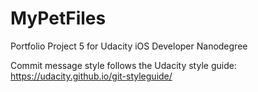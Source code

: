 # MyPetFiles

Portfolio Project 5 for Udacity iOS Developer Nanodegree

Commit message style follows the Udacity style guide: https://udacity.github.io/git-styleguide/
